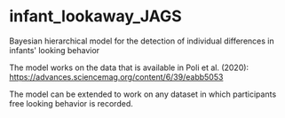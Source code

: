 # infant_lookaway_JAGS
Bayesian hierarchical model for the detection of individual differences in infants' looking behavior

The model works on the data that is available in Poli et al. (2020): https://advances.sciencemag.org/content/6/39/eabb5053

The model can be extended to work on any dataset in which participants free looking behavior is recorded.
